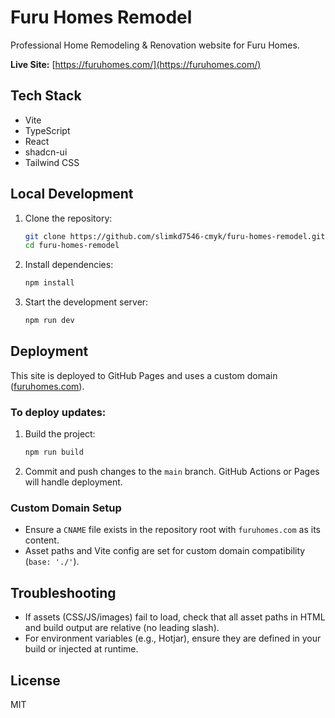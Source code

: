 
# Furu Homes Remodel

Professional Home Remodeling & Renovation website for Furu Homes.

**Live Site:** [https://furuhomes.com/](https://furuhomes.com/)

## Tech Stack

- Vite
- TypeScript
- React
- shadcn-ui
- Tailwind CSS

## Local Development

1. Clone the repository:
	```sh
	git clone https://github.com/slimkd7546-cmyk/furu-homes-remodel.git
	cd furu-homes-remodel
	```
2. Install dependencies:
	```sh
	npm install
	```
3. Start the development server:
	```sh
	npm run dev
	```

## Deployment

This site is deployed to GitHub Pages and uses a custom domain ([furuhomes.com](https://furuhomes.com/)).

### To deploy updates:

1. Build the project:
	```sh
	npm run build
	```
2. Commit and push changes to the `main` branch. GitHub Actions or Pages will handle deployment.

### Custom Domain Setup

- Ensure a `CNAME` file exists in the repository root with `furuhomes.com` as its content.
- Asset paths and Vite config are set for custom domain compatibility (`base: './'`).

## Troubleshooting

- If assets (CSS/JS/images) fail to load, check that all asset paths in HTML and build output are relative (no leading slash).
- For environment variables (e.g., Hotjar), ensure they are defined in your build or injected at runtime.

## License

MIT
